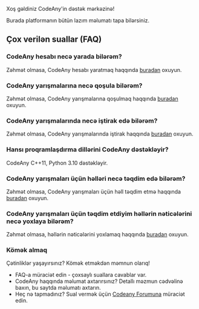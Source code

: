 Xoş gəldiniz CodeAny'in dəstək mərkəzinə!

Burada platformanın bütün lazım məlumatı tapa bilərsiniz.

## Çox verilən suallar (FAQ)

### **CodeAny hesabı necə yarada bilərəm?**

Zəhmət olmasa, CodeAny hesabı yaratmaq haqqında [buradan](sign-up.md) oxuyun.

### **CodeAny yarışmalarına necə qoşula bilərəm?**

Zəhmət olmasa, CodeAny yarışmalarına qoşulmaq haqqında [buradan](competitions.md#joining) oxuyun.

### **CodeAny yarışmalarında necə iştirak edə bilərəm?**

Zəhmət olmasa, CodeAny yarışmalarında iştirak haqqında [buradan](competitions.md#participation) oxuyun.

### **Hansı proqramlaşdırma dillərini CodeAny dəstəkləyir?**

CodeAny C++11, Python 3.10 dəstəkləyir.

### **CodeAny yarışmaları üçün həlləri necə təqdim edə bilərəm?**

Zəhmət olmasa, CodeAny yarışmaları üçün həll təqdim etmə haqqında [buradan](competitions.md#submissions) oxuyun.

### **CodeAny yarışmaları üçün təqdim etdiyim həllərin nəticələrini necə yoxlaya bilərəm?**

Zəhmət olmasa, həllərin nəticələrini yoxlamaq haqqında [buradan](competitions.md#submissions) oxuyun.

### Kömək almaq
Çətinliklər yaşayırsınız? Kömək etməkdən məmnun olarıq!

* FAQ-a müraciət edin - çoxsaylı suallara cavablar var.
* CodeAny haqqında məlumat axtarırsınız? Detallı məzmun cədvəlinə baxın, bu saytda məlumatı axtarın.
* Heç nə tapmadınız? Sual vermək üçün [Codeany Forumuna](https://codeany.org/en/community/forum/) müraciət edin.